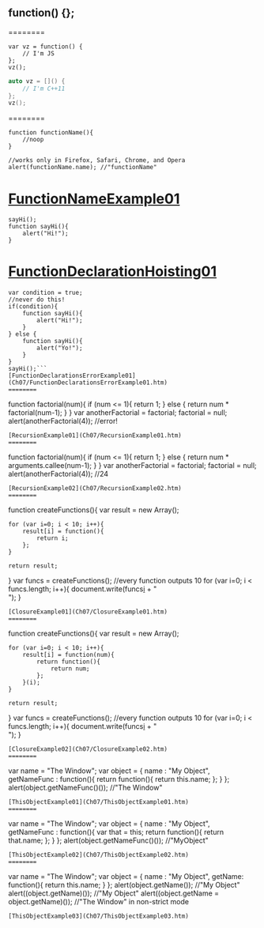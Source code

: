 ## function() {};
========
```
var vz = function() {
	// I'm JS
};
vz();
```
```C++
auto vz = []() {
	// I'm C++11
};
vz();
```
========
```
function functionName(){
    //noop
}

//works only in Firefox, Safari, Chrome, and Opera
alert(functionName.name); //"functionName"
```
[FunctionNameExample01](Ch07/FunctionNameExample01.htm)
========
```
sayHi();
function sayHi(){
    alert("Hi!");
}
```
[FunctionDeclarationHoisting01](Ch07/FunctionDeclarationHoisting01.htm)
========
```
var condition = true;
//never do this!
if(condition){
    function sayHi(){
        alert("Hi!");
    }
} else {
    function sayHi(){
        alert("Yo!");
    }
}
sayHi();```
[FunctionDeclarationsErrorExample01](Ch07/FunctionDeclarationsErrorExample01.htm)
========
```
function factorial(num){
    if (num <= 1){
        return 1;
    } else {
        return num * factorial(num-1);
    }
}
var anotherFactorial = factorial;
factorial = null;
alert(anotherFactorial(4));  //error!
```
[RecursionExample01](Ch07/RecursionExample01.htm)
========
```
function factorial(num){
    if (num <= 1){
        return 1;
    } else {
        return num * arguments.callee(num-1);
    }
}
var anotherFactorial = factorial;
factorial = null;
alert(anotherFactorial(4));  //24
```
[RecursionExample02](Ch07/RecursionExample02.htm)
========
```
function createFunctions(){
    var result = new Array();
    
    for (var i=0; i < 10; i++){
        result[i] = function(){
            return i;
        };
    }
    
    return result;
}
var funcs = createFunctions();
//every function outputs 10
for (var i=0; i < funcs.length; i++){
    document.write(funcs[i]() + "<br />");
}
```
[ClosureExample01](Ch07/ClosureExample01.htm)
========
```
function createFunctions(){
    var result = new Array();
    
    for (var i=0; i < 10; i++){
        result[i] = function(num){
            return function(){
                return num;
            };
        }(i);
    }
    
    return result;
}
var funcs = createFunctions();
//every function outputs 10
for (var i=0; i < funcs.length; i++){
    document.write(funcs[i]() + "<br />");
}
```
[ClosureExample02](Ch07/ClosureExample02.htm)
========
```
var name = "The Window";
var object = {
    name : "My Object",
    getNameFunc : function(){
        return function(){
            return this.name;
        };
    }
};
alert(object.getNameFunc()());  //"The Window"
```
[ThisObjectExample01](Ch07/ThisObjectExample01.htm)
========
```
var name = "The Window";
var object = {
    name : "My Object",
    getNameFunc : function(){
        var that = this;
        return function(){
            return that.name;
        };
    }
};
alert(object.getNameFunc()());  //"MyObject"
```
[ThisObjectExample02](Ch07/ThisObjectExample02.htm)
========
```
var name = "The Window";
var object = {
    name : "My Object",
    getName: function(){
        return this.name;
    }
};
alert(object.getName());     //"My Object"
alert((object.getName)());   //"My Object"
alert((object.getName = object.getName)());   //"The Window" in non-strict mode
```
[ThisObjectExample03](Ch07/ThisObjectExample03.htm)

